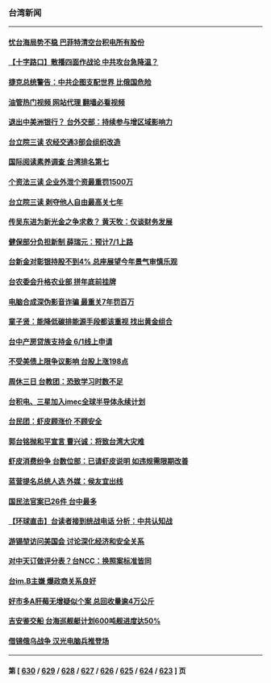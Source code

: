 ### 台湾新闻
---
#### [忧台海局势不稳 巴菲特清空台积电所有股份](../../pages/ncid1349361/n13998249.md?05170845) 
#### [【十字路口】散播四面作战论 中共攻台急降温？](../../pages/ncid1349361/n13998217.md?05170845) 
#### [捷克总统警告：中共企图支配世界 比俄国危险](../../pages/ncid1349361/n13998193.md?05170845) 
#### [油管热门视频 网站代理 翻墙必看视频](http://138.2.39.72:81/youtube.html?epic-marker?05170845)
#### [退出中美洲银行？ 台外交部：持续参与增区域影响力](../../pages/ncid1349361/n13998190.md?05170845) 
#### [台立院三读 农经交通3部会组织改造](../../pages/ncid1349361/n13998174.md?05170845) 
#### [国际阅读素养调查 台湾排名第七](../../pages/ncid1349361/n13998191.md?05170845) 
#### [个资法三读 企业外泄个资最重罚1500万](../../pages/ncid1349361/n13998196.md?05170845) 
#### [台立院三读 剥夺他人自由最高关七年](../../pages/ncid1349361/n13998201.md?05170845) 
#### [传吴东进为新光金之争求救？ 黄天牧：仅谈财务发展](../../pages/ncid1349361/n13998182.md?05170845) 
#### [健保部分负担新制 薛瑞元：预计7/1上路](../../pages/ncid1349361/n13998181.md?05170845) 
#### [台新金对彰银持股不到4% 总座展望今年景气审慎乐观](../../pages/ncid1349361/n13998176.md?05170845) 
#### [台农委会升格农业部 拼年底前挂牌](../../pages/ncid1349361/n13998177.md?05170845) 
#### [电脑合成深伪影音诈骗 最重关7年罚百万](../../pages/ncid1349361/n13998179.md?05170845) 
#### [童子贤：能降低碳排能源手段都该重视 找出黄金组合](../../pages/ncid1349361/n13998171.md?05170845) 
#### [台中产房贷族支持金 6/1线上申请](../../pages/ncid1349361/n13998184.md?05170845) 
#### [不受美债上限争议影响 台股上涨198点](../../pages/ncid1349361/n13998170.md?05170845) 
#### [周休三日 台教团：恐致学习时数不足](../../pages/ncid1349361/n13998183.md?05170845) 
#### [台积电、三星加入imec全球半导体永续计划](../../pages/ncid1349361/n13998173.md?05170845) 
#### [台民团：虾皮顾涨价 不顾安全](../../pages/ncid1349361/n13998132.md?05170845) 
#### [郭台铭抛和平宣言 曹兴诚：将致台湾大灾难](../../pages/ncid1349361/n13998124.md?05170845) 
#### [虾皮消费纷争 台数位部：已请虾皮说明 如违规需限期改善](../../pages/ncid1349361/n13998126.md?05170845) 
#### [蓝营提名总统人选 外媒：侯友宜出线](../../pages/ncid1349361/n13998106.md?05170845) 
#### [国民法官案已26件 台中最多](../../pages/ncid1349361/n13998083.md?05170845) 
#### [【环球直击】台读者接到统战电话 分析：中共认知战](../../pages/ncid1349361/n13997762.md?05170845) 
#### [游锡堃访问美国会 讨论深化经济和安全关系](../../pages/ncid1349361/n13997676.md?05170845) 
#### [对中天订做评分表？台NCC：换照案标准皆同](../../pages/ncid1349361/n13997542.md?05170845) 
#### [台im.B主嫌 爆政商关系良好](../../pages/ncid1349361/n13997531.md?05170845) 
#### [好市多A肝莓无增疑似个案 总回收量逾4万公斤](../../pages/ncid1349361/n13997544.md?05170845) 
#### [吉安鉴交船 台海巡舰艇计划600吨舰进度达50%](../../pages/ncid1349361/n13997534.md?05170845) 
#### [借镜俄乌战争 汉光电脑兵推登场](../../pages/ncid1349361/n13997529.md?05170845) 

---
#### 第 [ [630](./630.md?05170845) / [629](./629.md?05170845) / [628](./628.md?05170845) / [627](./627.md?05170845) / [626](./626.md?05170845) / [625](./625.md?05170845) / [624](./624.md?05170845) / [623](./623.md?05170845) ] 页
